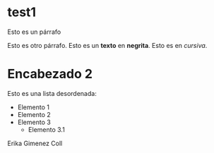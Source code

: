 # test1

Esto es un párrafo 

Esto es otro párrafo. Esto es un __texto__ en **negrita**. Esto es en *cursiva*. 

# Encabezado 2 

Esto es una lista desordenada: 
* Elemento 1 
* Elemento 2 
* Elemento 3 
  * Elemento 3.1 

Erika Gimenez Coll 

